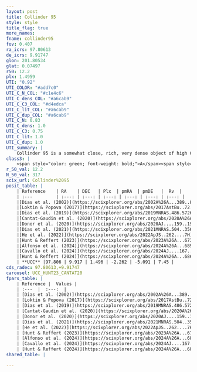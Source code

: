 ```yaml
---
layout: post
title: Collinder 95
style: style
title_flag: true
more_names: 
fname: collinder95
fov: 0.407
ra_icrs: 97.80613
de_icrs: 9.91747
glon: 201.80534
glat: 0.07497
r50: 12.2
plx: 1.4959
UTI: "0.92"
UTI_COLOR: "#add7c0"
UTI_C_N_COL: "#c1e4c6"
UTI_C_dens_COL: "#a6cab9"
UTI_C_C3_COL: "#d4edca"
UTI_C_lit_COL: "#a6cab9"
UTI_C_dup_COL: "#a6cab9"
UTI_C_N: 0.83
UTI_C_dens: 1.0
UTI_C_C3: 0.75
UTI_C_lit: 1.0
UTI_C_dup: 1.0
UTI_summary: |
    Collinder 95 is a somewhat close, rich, very dense object of high C3 quality. It is very well-studied in the literature.
class3: |
    <span style="color: green; font-weight: bold;">A</span><span style="color: #FFC300; font-weight: bold;">B</span>
r_50_val: 12.2
N_50_val: 317
scix_url: Collinder%2095
posit_table: |
    | Reference    | RA    | DEC   | Plx  | pmRA  | pmDE   |  Rv  |
    | :---         | :---: | :---: | :---: | :---: | :---: | :---: |
    |[Dias et al. (2002)](https://scixplorer.org/abs/2002A%26A...389..871D) | 97.713 | 9.944 | -- | -0.74 | -1.17 | -11.0 |
    |[Loktin & Popova (2017)](https://scixplorer.org/abs/2017AstBu..72..257L) | 97.77 | 9.91 | -- | -0.74 | -1.17 | -11.0 |
    |[Dias et al. (2019)](https://scixplorer.org/abs/2019MNRAS.486.5726D) | 97.787 | 9.894 | 1.458 | -2.263 | -5.159 | 8.726 |
    |[Cantat-Gaudin et al. (2020)](https://scixplorer.org/abs/2020A%26A...640A...1C) | 97.788 | 9.894 | 1.458 | -2.263 | -5.159 | -- |
    |[Donor et al. (2020)](https://scixplorer.org/abs/2020AJ....159..199D) | 97.77 | 9.91 | -- | -2.05 | -5.46 | 19.7 |
    |[Dias et al. (2021)](https://scixplorer.org/abs/2021MNRAS.504..356D) | 97.788 | 9.91 | 1.425 | -2.282 | -5.187 | 8.726 |
    |[He et al. (2022)](https://scixplorer.org/abs/2022ApJS..262....7H) | 97.86 | 10.031 | 1.495 | -2.18 | -4.95 | -- |
    |[Hunt & Reffert (2023)](https://scixplorer.org/abs/2023A%26A...673A.114H) | 97.783 | 9.839 | 1.495 | -2.24 | -4.987 | 4.193 |
    |[Alfonso et al. (2024)](https://scixplorer.org/abs/2024A%26A...689A..18A) | 97.82 | 9.989 | 1.453 | -2.216 | -4.995 | -- |
    |[Cavallo et al. (2024)](https://scixplorer.org/abs/2024AJ....167...12C) | 97.854 | 9.973 | 1.492 | -- | -- | -- |
    |[Hunt & Reffert (2024)](https://scixplorer.org/abs/2024A%26A...686A..42H) | 97.783 | 9.839 | 1.495 | -2.24 | -4.987 | 4.193 |
    | **UCC** |97.806 | 9.917 | 1.496 | -2.262 | -5.091 | 7.45 | 
cds_radec: 97.80613,+9.91747
carousel: UCC_HUNT23_CANTAT20
fpars_table: |
    | Reference |  Values |
    | :---  |  :---:  |
    | [Dias et al. (2002)](https://scixplorer.org/abs/2002A%26A...389..871D) | `E(B-V)=0.01, Dist=556.0` |
    | [Loktin & Popova (2017)](https://scixplorer.org/abs/2017AstBu..72..257L) | `E(B-V)=1.047, Dmod=10.471, logt=8.782` |
    | [Dias et al. (2019)](https://scixplorer.org/abs/2019MNRAS.486.5726D) | `E(B-V)=0.19, Dist=630, logAge=6.715, Z=0.053` |
    | [Cantat-Gaudin et al. (2020)](https://scixplorer.org/abs/2020A%26A...640A...1C) | `AVNN=1.52, DMNN=9.1, AgeNN=7.28` |
    | [Donor et al. (2020)](https://scixplorer.org/abs/2020AJ....159..199D) | `Fe/H=-0.14` |
    | [Dias et al. (2021)](https://scixplorer.org/abs/2021MNRAS.504..356D) | `Av=0.901, Dist=676, logage=6.815, [Fe/H]=-0.043` |
    | [He et al. (2022)](https://scixplorer.org/abs/2022ApJS..262....7H) | `A0=0.95, logAge=6.5` |
    | [Hunt & Reffert (2023)](https://scixplorer.org/abs/2023A%26A...673A.114H) | `AV50=1.314, diffAV50=2.329, MOD50=9.015, logAge50=6.634` |
    | [Alfonso et al. (2024)](https://scixplorer.org/abs/2024A%26A...689A..18A) | `AV=1.51833, MOD=9.04205, logAge=7.20249, Z=-0.0420` |
    | [Cavallo et al. (2024)](https://scixplorer.org/abs/2024AJ....167...12C) | `AV50=1.73, dMod50=9.8, logAge50=6.87, [Fe/H]50=0.09` |
    | [Hunt & Reffert (2024)](https://scixplorer.org/abs/2024A%26A...686A..42H) | `MassJ=283.496` |
shared_table: |
    
---
```

